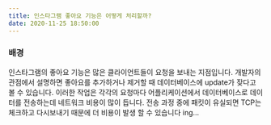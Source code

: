 ```yaml
---
title: 인스타그램 좋아요 기능은 어떻게 처리할까?
date: 2020-11-25 18:50:00 
---
```


### 배경

인스타그램의 좋아요 기능은 많은 클라이언트들이 요청을 보내는 지점입니다. 개발자의 관점에서 설명하면 좋아요를 추가하거나
제거할 때 데이터베이스에 update가 잦다고 볼 수 있습니다. 이러한 작업은 각각의 요청마다 어플리케이션에서 데이터베이스로 데이터를 전송하는데
네트워크 비용이 많이 듭니다. 전송 과정 중에 패킷이 유실되면 TCP는 체크하고 다시보내기 때문에 더 비용이 발생 할 수 있습니다
ing...